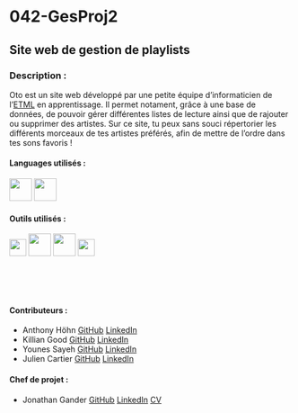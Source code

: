 # 042-GesProj2

## Site web de gestion de playlists

### Description : 
Oto est un site web développé par une petite équipe d’informaticien de l’<a href="https://etml.ch" target="_blank">ETML</a> en apprentissage. Il permet notament, grâce à une base de données, de pouvoir gérer différentes listes de lecture ainsi que de rajouter ou supprimer des artistes. Sur ce site, tu peux sans souci répertorier les différents morceaux de tes artistes préférés, afin de mettre de l’ordre dans tes sons favoris !

#### Languages utilisés :
<code><img height="40" src="https://fofsoft.com/images/illustration/html_css_js.png"></code>
<code><img height="40" src="https://upload.wikimedia.org/wikipedia/commons/thumb/2/27/PHP-logo.svg/1280px-PHP-logo.svg.png"></code>

#### Outils utilisés :
<code><img height="30" src="https://scontent.fzrh2-1.fna.fbcdn.net/v/t1.0-1/cp0/c17.17.216.216a/s50x50/943214_620978634597584_2140317874_n.png?_nc_cat=111&ccb=1-3&_nc_sid=dbb9e7&_nc_ohc=ZCdPyEp7z3cAX9HUU5C&_nc_ht=scontent.fzrh2-1.fna&_nc_tp=30&oh=9121d354fd4e2c6ac13da59b31256913&oe=60693548"></code>
<code><img height="40" src="https://upload.wikimedia.org/wikipedia/fr/thumb/6/62/MySQL.svg/1200px-MySQL.svg.png"></code>
<code><img height="40" src="https://upload.wikimedia.org/wikipedia/commons/2/2f/PhpMyAdmin_logo_2010_hidef.svg"></code>
<code><img height="30" src="https://framalibre.org/sites/default/files/leslogos/Visual_Studio_Code_1.18_icon.png"></code>

<br/><br/></br>
#### Contributeurs :
* Anthony Höhn [GitHub](https://github.com/anthohn) [LinkedIn](https://www.linkedin.com/in/anthony-höhn-674320206)
* Killian Good [GitHub](https://github.com/KillianGood) [LinkedIn](https://www.linkedin.com/in/killian-good-89032a1b8)
* Younes Sayeh [GitHub](https://github.com/yousayeh) [LinkedIn](https://www.linkedin.com/in/younes-sayeh-172a38208/)
* Julien Cartier [GitHub](https://github.com/YaZOUU) [LinkedIn](https://www.linkedin.com/in/julien-cartier-9aa734208)

#### Chef de projet :
* Jonathan Gander [GitHub](https://github.com/Jonathan-Gander) [LinkedIn](https://www.linkedin.com/in/jonathangander/) [CV](https://jonathan.gander.family/)
